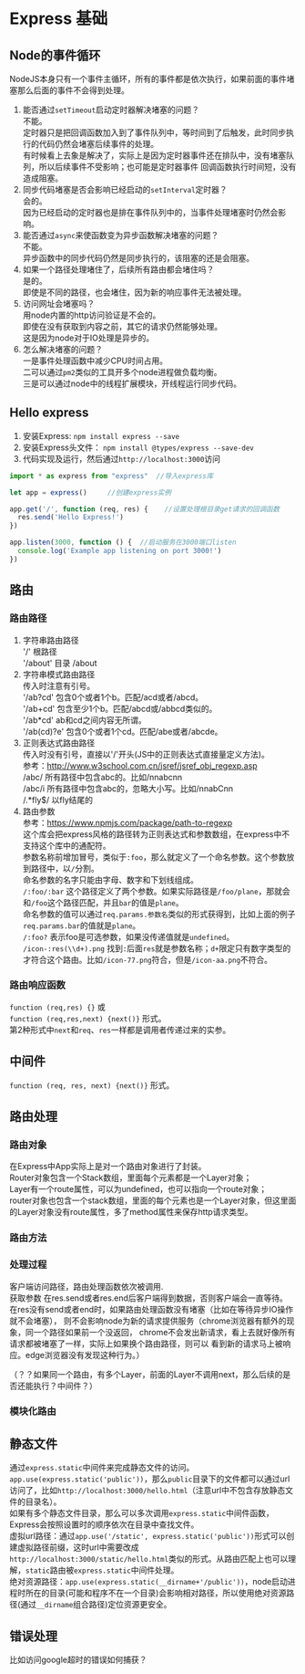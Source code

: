 # Express 基础

## Node的事件循环

NodeJS本身只有一个事件主循环，所有的事件都是依次执行，如果前面的事件堵塞那么后面的事件不会得到处理。

1. 能否通过`setTimeout`启动定时器解决堵塞的问题？  
   不能。  
   定时器只是把回调函数加入到了事件队列中，等时间到了后触发，此时同步执行的代码仍然会堵塞后续事件的处理。  
   有时候看上去象是解决了，实际上是因为定时器事件还在排队中，没有堵塞队列，所以后续事件不受影响；也可能是定时器事件
   回调函数执行时间短，没有造成阻塞。
1. 同步代码堵塞是否会影响已经启动的`setInterval`定时器？  
   会的。  
   因为已经启动的定时器也是排在事件队列中的，当事件处理堵塞时仍然会影响。
1. 能否通过`async`来使函数变为异步函数解决堵塞的问题？  
   不能。  
   异步函数中的同步代码仍然是同步执行的，该阻塞的还是会阻塞。
1. 如果一个路径处理堵住了，后续所有路由都会堵住吗？  
   是的。  
   即使是不同的路径，也会堵住，因为新的响应事件无法被处理。
1. 访问网址会堵塞吗？  
   用node内置的http访问验证是不会的。  
   即使在没有获取到内容之前，其它的请求仍然能够处理。  
   这是因为node对于IO处理是异步的。
1. 怎么解决堵塞的问题？  
   一是事件处理函数中减少CPU时间占用。  
   二可以通过`pm2`类似的工具开多个node进程做负载均衡。  
   三是可以通过node中的线程扩展模块，开线程运行同步代码。

## Hello express

1. 安装Express: `npm install express --save`
1. 安装Express头文件： `npm install @types/express --save-dev`
1. 代码实现及运行，然后通过`http://localhost:3000`访问

```ts
import * as express from "express"  //导入express库

let app = express()     //创建express实例

app.get('/', function (req, res) {    //设置处理根目录get请求的回调函数
  res.send('Hello Express!')
})

app.listen(3000, function () {  //启动服务在3000端口listen
  console.log('Example app listening on port 3000!')
})
```

## 路由

### 路由路径

1. 字符串路由路径  
  '/' 根路径  
  '/about' 目录 /about
1. 字符串模式路由路径  
  传入时注意有引号。  
  '/ab?cd' 包含0个或者1个b。匹配/acd或者/abcd。  
  '/ab+cd' 包含至少1个b。匹配/abcd或/abbcd类似的。  
  '/ab*cd' ab和cd之间内容无所谓。  
  '/ab(cd)?e' 包含0个或者1个cd。匹配/abe或者/abcde。  
1. 正则表达式路由路径  
  传入时没有引号，直接以'/'开头(JS中的正则表达式直接量定义方法)。  
  参考：<http://www.w3school.com.cn/jsref/jsref_obj_regexp.asp>  
  /abc/ 所有路径中包含abc的。比如/nnabcnn  
  /abc/i 所有路径中包含abc的，忽略大小写。比如/nnabCnn  
  /.*fly$/ 以fly结尾的
1. 路由参数  
  参考：<https://www.npmjs.com/package/path-to-regexp>  
  这个库会把express风格的路径转为正则表达式和参数数组，在express中不支持这个库中的通配符。  
  参数名称前增加冒号，类似于`:foo`，那么就定义了一个命名参数。这个参数放到路径中，以`/`分割。  
  命名参数的名字只能由字母、数字和下划线组成。  
  `/:foo/:bar` 这个路径定义了两个参数。如果实际路径是`/foo/plane`，那就会和`/foo`这个路径匹配，并且`bar`的值是`plane`。  
  命名参数的值可以通过`req.params.参数名`类似的形式获得到，比如上面的例子`req.params.bar`的值就是`plane`。  
  `/:foo?` 表示foo是可选参数，如果没传递值就是`undefined`。
  `/icon-:res(\\d+).png` 找到`:`后面`res`就是参数名称；`d+`限定只有数字类型的才符合这个路由。比如`/icon-77.png`符合，但是`/icon-aa.png`不符合。  

### 路由响应函数

`function (req,res) {}` 或  
`function (req,res,next) {next()}` 形式。  
 第2种形式中`next`和`req`、`res`一样都是调用者传递过来的实参。

## 中间件

`function (req, res, next) {next()}` 形式。

## 路由处理

### 路由对象

在Express中App实际上是对一个路由对象进行了封装。  
Router对象包含一个Stack数组，里面每个元素都是一个Layer对象；  
Layer有一个route属性，可以为undefined，也可以指向一个route对象；  
router对象也包含一个stack数组，里面的每个元素也是一个Layer对象，但这里面的Layer对象没有route属性，多了method属性来保存http请求类型。

### 路由方法

### 处理过程

客户端访问路径，路由处理函数依次被调用.  
获取参数
在res.send或者res.end后客户端得到数据，否则客户端会一直等待。  
在res没有send或者end时，如果路由处理函数没有堵塞（比如在等待异步IO操作就不会堵塞），
则不会影响node为新的请求提供服务（chrome浏览器有额外的现象，同一个路径如果前一个没返回，
chrome不会发出新请求，看上去就好像所有请求都被堵塞了一样，实际上如果换个路由路径，则可以
看到新的请求马上被响应。edge浏览器没有发现这种行为。）

（？？如果同一个路由，有多个Layer，前面的Layer不调用next，那么后续的是否还能执行？中间件？）  

### 模块化路由

## 静态文件

通过`express.static`中间件来完成静态文件的访问。  
`app.use(express.static('public'))`，那么`public`目录下的文件都可以通过url访问了，比如`http://localhost:3000/hello.html`（注意url中不包含存放静态文件的目录名）。  
如果有多个静态文件目录，那么可以多次调用`express.static`中间件函数，Express会按照设置时的顺序依次在目录中查找文件。  
虚拟url路径：通过`app.use('/static', express.static('public'))`形式可以创建虚拟路径前缀，这时url中需要改成`http://localhost:3000/static/hello.html`类似的形式。从路由匹配上也可以理解，`static`路由被`express.static`中间件处理。  
绝对资源路径：`app.use(express.static(__dirname+'/public'))`，node启动进程时所在的目录(可能和程序不在一个目录)会影响相对路径，所以使用绝对资源路径(通过`__dirname`组合路径)定位资源更安全。

## 错误处理

比如访问google超时的错误如何捕获？

